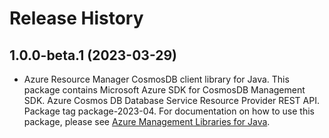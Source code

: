# Release History

## 1.0.0-beta.1 (2023-03-29)

- Azure Resource Manager CosmosDB client library for Java. This package contains Microsoft Azure SDK for CosmosDB Management SDK. Azure Cosmos DB Database Service Resource Provider REST API. Package tag package-2023-04. For documentation on how to use this package, please see [Azure Management Libraries for Java](https://aka.ms/azsdk/java/mgmt).

